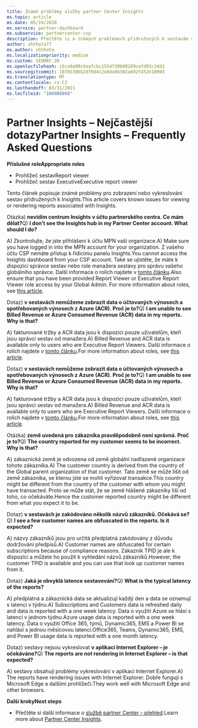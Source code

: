 ```yaml
---
title: Známé problémy služby partner Center Insights
ms.topic: article
ms.date: 05/19/2020
ms.service: partner-dashboard
ms.subservice: partnercenter-csp
description: Přečtěte si o známých problémech přidružených k sestavám služby partner Center Insights (PCI). Informace mohou zahrnovat známé problémy s vykreslováním nebo omezení vytváření sestav.
author: shthota77
ms.author: shthota
ms.localizationpriority: medium
ms.custom: SEOMAY.20
ms.openlocfilehash: c5ca9a00c5eafcbc155df20b08269cefd93c14d3
ms.sourcegitcommit: 10765386b2df0d4c2e8da9b302a692f452e1090d
ms.translationtype: MT
ms.contentlocale: cs-CZ
ms.lasthandoff: 03/31/2021
ms.locfileid: "106086868"
---
```

# <a name="partner-insights--frequently-asked-questions"></a><span data-ttu-id="513f7-104">Partner Insights – Nejčastější dotazy</span><span class="sxs-lookup"><span data-stu-id="513f7-104">Partner Insights – Frequently Asked Questions</span></span>

<span data-ttu-id="513f7-105">**Příslušné role**</span><span class="sxs-lookup"><span data-stu-id="513f7-105">**Appropriate roles**</span></span>

- <span data-ttu-id="513f7-106">Prohlížeč sestav</span><span class="sxs-lookup"><span data-stu-id="513f7-106">Report viewer</span></span>
- <span data-ttu-id="513f7-107">Prohlížeč sestav Executive</span><span class="sxs-lookup"><span data-stu-id="513f7-107">Executive report viewer</span></span>

<span data-ttu-id="513f7-108">Tento článek popisuje známé problémy pro zobrazení nebo vykreslování sestav přidružených k Insights.</span><span class="sxs-lookup"><span data-stu-id="513f7-108">This article covers known issues for viewing or rendering reports associated with Insights.</span></span>

<span data-ttu-id="513f7-109">Otázka) **nevidím centrum Insights v účtu partnerského centra. Co mám dělat?**</span><span class="sxs-lookup"><span data-stu-id="513f7-109">Q) **I don’t see the Insights hub in my Partner Center account. What should I do?**</span></span>

<span data-ttu-id="513f7-110">A) Zkontrolujte, že jste přihlášeni k účtu MPN vaší organizace.</span><span class="sxs-lookup"><span data-stu-id="513f7-110">A) Make sure you have logged in into the MPN account for your organization.</span></span> <span data-ttu-id="513f7-111">Z vašeho účtu CSP nemáte přístup k řídicímu panelu Insights.</span><span class="sxs-lookup"><span data-stu-id="513f7-111">You cannot access the Insights dashboard from your CSP account.</span></span> <span data-ttu-id="513f7-112">Také se ujistěte, že máte k dispozici správce sestav nebo role manažera sestavy pro správu vašeho globálního správce.  Další informace o rolích najdete v [tomto článku](./pci-roles.md).</span><span class="sxs-lookup"><span data-stu-id="513f7-112">Also ensure that you have been provided Report Viewer or Executive Report Viewer role access by your Global Admin.  For more information about roles, see [this article](./pci-roles.md).</span></span>

<span data-ttu-id="513f7-113">Dotaz) **v sestavách nemůžeme zobrazit data o účtovaných výnosech a spotřebovaných výnosech z Azure (ACR). Proč je to?**</span><span class="sxs-lookup"><span data-stu-id="513f7-113">Q) **I am unable to see Billed Revenue or Azure Consumed Revenue (ACR) data in my reports. Why is that?**</span></span>

<span data-ttu-id="513f7-114">A) fakturované tržby a ACR data jsou k dispozici pouze uživatelům, kteří jsou správci sestav od manažera.</span><span class="sxs-lookup"><span data-stu-id="513f7-114">A) Billed Revenue and ACR data is available only to users who are Executive Report Viewers.</span></span>  <span data-ttu-id="513f7-115">Další informace o rolích najdete v [tomto článku](./pci-roles.md).</span><span class="sxs-lookup"><span data-stu-id="513f7-115">For more information about roles, see [this article](./pci-roles.md).</span></span>

<span data-ttu-id="513f7-116">Dotaz) **v sestavách nemůžeme zobrazit data o účtovaných výnosech a spotřebovaných výnosech z Azure (ACR). Proč je to?**</span><span class="sxs-lookup"><span data-stu-id="513f7-116">Q) **I am unable to see Billed Revenue or Azure Consumed Revenue (ACR) data in my reports. Why is that?**</span></span>

<span data-ttu-id="513f7-117">A) fakturované tržby a ACR data jsou k dispozici pouze uživatelům, kteří jsou správci sestav od manažera.</span><span class="sxs-lookup"><span data-stu-id="513f7-117">A) Billed Revenue and ACR data is available only to users who are Executive Report Viewers.</span></span> <span data-ttu-id="513f7-118">Další informace o rolích najdete v [tomto článku](./pci-roles.md).</span><span class="sxs-lookup"><span data-stu-id="513f7-118">For more information about roles, see [this article](./pci-roles.md).</span></span>

<span data-ttu-id="513f7-119">Otázka) **země uvedená pro zákazníka pravděpodobně není správná. Proč je to?**</span><span class="sxs-lookup"><span data-stu-id="513f7-119">Q) **The country reported for my customer seems to be incorrect. Why is that?**</span></span>

<span data-ttu-id="513f7-120">A) zákaznická země je odvozena od země globální nadřazené organizace tohoto zákazníka.</span><span class="sxs-lookup"><span data-stu-id="513f7-120">A) The customer country is derived from the country of the Global parent organization of that customer.</span></span> <span data-ttu-id="513f7-121">Tato země se může lišit od země zákazníka, se kterou jste se mohli vyřizovat transakce.</span><span class="sxs-lookup"><span data-stu-id="513f7-121">This country might be different from the country of the customer with whom you might have transacted.</span></span> <span data-ttu-id="513f7-122">Proto se může stát, že se země hlášené zákazníky liší od toho, co očekáváte.</span><span class="sxs-lookup"><span data-stu-id="513f7-122">Hence the customer reported country might be different from what you expect it to be.</span></span>

<span data-ttu-id="513f7-123">Dotaz) **v sestavách je zakódováno několik názvů zákazníků. Očekává se?**</span><span class="sxs-lookup"><span data-stu-id="513f7-123">Q) **I see a few customer names are obfuscated in the reports. Is it expected?**</span></span>

<span data-ttu-id="513f7-124">A) názvy zákazníků jsou pro určitá předplatná zakódovány z důvodu dodržování předpisů.</span><span class="sxs-lookup"><span data-stu-id="513f7-124">A) Customer names are obfuscated for certain subscriptions because of compliance reasons.</span></span> <span data-ttu-id="513f7-125">Zákazník TPID je ale k dispozici a můžete ho použít k vyhledání názvů zákazníků.</span><span class="sxs-lookup"><span data-stu-id="513f7-125">However, the customer TPID is available and you can use that look up customer names from it.</span></span>

<span data-ttu-id="513f7-126">Dotaz) **Jaká je obvyklá latence sestavování?**</span><span class="sxs-lookup"><span data-stu-id="513f7-126">Q) **What is the typical latency of the reports?**</span></span>

<span data-ttu-id="513f7-127">A) předplatná a zákaznická data se aktualizují každý den a data se oznamují s latencí v týdnu.</span><span class="sxs-lookup"><span data-stu-id="513f7-127">A) Subscriptions and Customers data is refreshed daily and data is reported with a one week latency.</span></span> <span data-ttu-id="513f7-128">Data o využití Azure se hlásí s latencí v jednom týdnu.</span><span class="sxs-lookup"><span data-stu-id="513f7-128">Azure usage data is reported with a one week latency.</span></span> <span data-ttu-id="513f7-129">Data o využití Office 365, týmů, Dynamic365, EMS a Power BI se nahlásí s jednou měsícovou latencí.</span><span class="sxs-lookup"><span data-stu-id="513f7-129">Office365, Teams, Dynamic365, EMS, and Power BI usage data is reported with a one month latency.</span></span>

<span data-ttu-id="513f7-130">Dotaz) sestavy nejsou vykreslovat **v aplikaci Internet Explorer – je očekáváno?**</span><span class="sxs-lookup"><span data-stu-id="513f7-130">Q) **The reports are not rendering in Internet Explorer – is that expected?**</span></span>

<span data-ttu-id="513f7-131">A) sestavy obsahují problémy vykreslování v aplikaci Internet Explorer.</span><span class="sxs-lookup"><span data-stu-id="513f7-131">A)  The reports have rendering issues with Internet Explorer.</span></span> <span data-ttu-id="513f7-132">Dobře fungují s Microsoft Edge a dalšími prohlížeči.</span><span class="sxs-lookup"><span data-stu-id="513f7-132">They work well with Microsoft Edge and other browsers.</span></span>

<span data-ttu-id="513f7-133">**Další kroky**</span><span class="sxs-lookup"><span data-stu-id="513f7-133">**Next steps**</span></span>

- <span data-ttu-id="513f7-134">Přečtěte si další informace o [službě partner Center – přehled](partner-center-insights.md).</span><span class="sxs-lookup"><span data-stu-id="513f7-134">Learn more about [Partner Center Insights](partner-center-insights.md).</span></span>